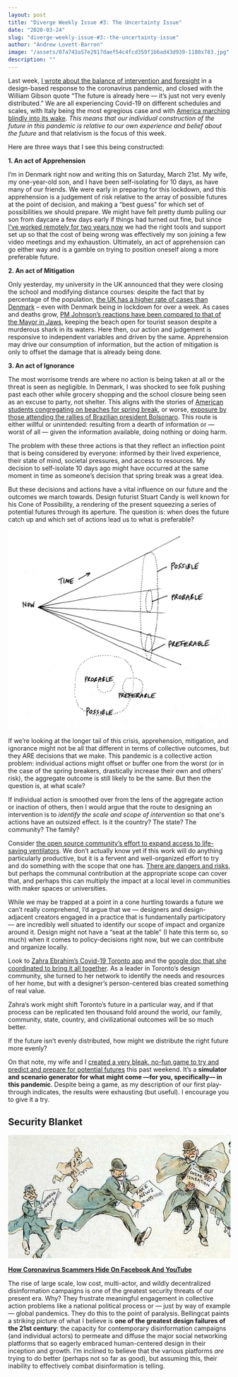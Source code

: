 ```yaml
---
layout: post
title: "Diverge Weekly Issue #3: The Uncertainty Issue"
date: "2020-03-24"
slug: "diverge-weekly-issue-#3:-the-uncertainty-issue"
author: "Andrew Lovett-Barron"
image: "/assets/07a743a57e2917daef54c4fcd359f1b6ad43d939-1180x783.jpg"
description: ""
---
```


Last week, [I wrote about the balance of intervention and foresight](https://andrewlb.com/diverge-weekly-issue-2-the-global-pandemic-issue/) in a design-based response to the coronavirus pandemic, and closed with the William Gibson quote “The future is already here — it’s just not very evenly distributed.” We are all experiencing Covid-19 on different schedules and scales, with Italy being the most egregious case and with [America marching blindly into its wake](https://www.politico.com/news/2020/03/24/trump-wants-to-restart-economy-by-mid-april-146398). _This means that our individual construction of the future in this pandemic is relative to our own experience and belief about the future_ and that relativism is the focus of this week.

Here are three ways that I see this being constructed:

**1. An act of Apprehension**

I’m in Denmark right now and writing this on Saturday, March 21st. My wife, my one-year-old son, and I have been self-isolating for 10 days, as have many of our friends. We were early in preparing for this lockdown, and this apprehension is a judgement of risk relative to the array of possible futures at the point of decision, and making a “best guess” for which set of possibilities we should prepare. We might have felt pretty dumb pulling our son from daycare a few days early if things had turned out fine, but since [I’ve worked remotely for two years now](https://andrewlb.com/writing/remotework/) we had the right tools and support set up so that the cost of being wrong was effectively my son joining a few video meetings and my exhaustion. Ultimately, an act of apprehension can go either way and is a gamble on trying to position oneself along a more preferable future.

**2. An act of Mitigation**

Only yesterday, my university in the UK announced that they were closing the school and modifying distance courses: despite the fact that by percentage of the population, [the UK has a higher rate of cases than Denmark](https://cream.io/?m=tcpp&r=United%20States%2C-45&r=Italy%2C-35&r=South%20Korea%2C-31&r=Denmark%2C-45&r=United%20Kingdom%2C-45&s=log&z=3) – even with Denmark being in lockdown for over a week. As cases and deaths grow, [PM Johnson’s reactions have been compared to that of the Mayor in Jaws](https://www.theguardian.com/commentisfree/2020/mar/20/coronavirus-myth-economy-uk-business-life-death), keeping the beach open for tourist season despite a murderous shark in its waters. Here then, our action and judgement is responsive to independent variables and driven by the same. Apprehension may drive our consumption of information, but the action of mitigation is only to offset the damage that is already being done.

**3. An act of Ignorance**

The most worrisome trends are where no action is being taken at all or the threat is seen as negligible. In Denmark, I was shocked to see folk pushing past each other while grocery shopping and the school closure being seen as an excuse to party, not shelter. This aligns with the stories of [American students congregating on beaches for spring break](https://www.bbc.com/news/av/world-us-canada-51955362/us-students-party-on-spring-break-despite-coronavirus), or worse, [exposure by those attending the rallies of Brazilian president Bolsonaro](https://politica.estadao.com.br/noticias/geral,bolsonaro-tem-contato-direto-com-ao-menos-272-pessoas-durante-ato-mostra-video,70003234397). This route is either willful or unintended: resulting from a dearth of information or — worst of all — given the information available, doing nothing or doing harm.

The problem with these three actions is that they reflect an inflection point that is being considered by everyone: informed by their lived experience, their state of mind, societal pressures, and access to resources. My decision to self-isolate 10 days ago might have occurred at the same moment in time as someone’s decision that spring break was a great idea.

But these decisions and actions have a vital influence on our future and the outcomes we march towards. Design futurist Stuart Candy is well known for his Cone of Possibility, a rendering of the present squeezing a series of potential futures through its aperture. The question is: when does the future catch up and which set of actions lead us to what is preferable?

![](/assets/d6002187139aebae1ee9dc809213a5e65e7916a2-1180x1062.png)

If we’re looking at the longer tail of this crisis, apprehension, mitigation, and ignorance might not be all that different in terms of collective outcomes, but they ARE decisions that we make. This pandemic is a collective action problem: individual actions might offset or buffer one from the worst (or in the case of the spring breakers, drastically increase their own and others’ risk), the aggregate outcome is still likely to be the same. But then the question is, at what scale?

If individual action is smoothed over from the lens of the aggregate action or inaction of others, then I would argue that the route to designing an intervention is to _identify the scale and scope of intervention_ so that one's actions have an outsized effect. Is it the country? The state? The community? The family?

Consider [the open source community’s effort to expand access to life-saving ventilators](https://github.com/PubInv/covid19-vent-list). We don’t actually know yet if this work will do anything particularly productive, but it is a fervent and well-organized effort to try and do something with the scope that one has. [There are dangers and risks](https://www.vice.com/en_us/article/5dm4mb/people-are-trying-to-make-diy-ventilators-to-meet-coronavirus-demand), but perhaps the communal contribution at the appropriate scope can cover that, and perhaps this can multiply the impact at a local level in communities with maker spaces or universities.

While we may be trapped at a point in a cone hurtling towards a future we can’t really comprehend, I’d argue that we — designers and design-adjacent creators engaged in a practice that is fundamentally participatory — are incredibly well situated to identify our scope of impact and organize around it. Design might not have a “seat at the table” (I hate this term so, so much) when it comes to policy-decisions right now, but we can contribute and organize locally.

Look to [Zahra Ebrahim’s Covid-19 Toronto app](https://covidto.glideapp.io/) and the [google doc that she coordinated to bring it all together](https://docs.google.com/spreadsheets/d/18IAn2bwZeYj2Oy9TdGCO8wB3w3lv3wnLMpyzEYFfWDI/edit). As a leader in Toronto’s design community, she turned to her network to identify the needs and resources of her home, but with a designer’s person-centered bias created something of real value.

Zahra’s work might shift Toronto’s future in a particular way, and if that process can be replicated ten thousand fold around the world, our family, community, state, country, and civilizational outcomes will be so much better.

If the future isn’t evenly distributed, how might we distribute the right future more evenly?

On that note, my wife and I [created a very bleak, no-fun game to try and predict and prepare for potential futures](https://andrewlb.com/covid-anxiety/) this past weekend. It’s a **simulator and scenario generator for what might come —for you, specifically— in this pandemic**. Despite being a game, as my description of our first play-through indicates, the results were exhausting (but useful). I encourage you to give it a try.

## Security Blanket

![](/assets/36fd0fcfbbf7f6b64f7064c2207abdf86d0e6241-550x305.jpg)

[**How Coronavirus Scammers Hide On Facebook And YouTube**](https://www.bellingcat.com/news/rest-of-world/2020/03/19/how-coronavirus-scammers-hide-on-facebook-and-youtube/)

The rise of large scale, low cost, multi-actor, and wildly decentralized disinformation campaigns is one of the greatest security threats of our present era. Why? They frustrate meaningful engagement in collective action problems like a national political process or — just by way of example — global pandemics. They do this to the point of paralysis. Bellingcat paints a striking picture of what I believe is **one of the greatest design failures of the 21st century**: the capacity for contemporary disinformation campaigns (and individual actors) to permeate and diffuse the major social networking platforms that so eagerly embraced human-centered design in their inception and growth. I’m inclined to believe that the various platforms _are_ trying to do better (perhaps not so far as good), but assuming this, their inability to effectively combat disinformation is telling.
